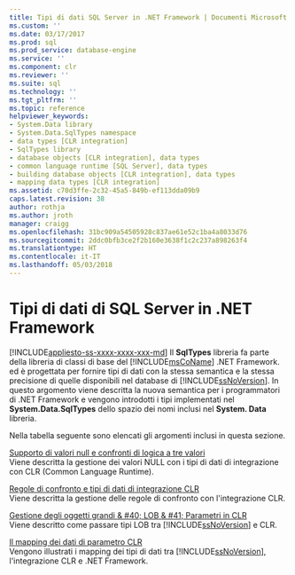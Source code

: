 ```yaml
---
title: Tipi di dati SQL Server in .NET Framework | Documenti Microsoft
ms.custom: ''
ms.date: 03/17/2017
ms.prod: sql
ms.prod_service: database-engine
ms.service: ''
ms.component: clr
ms.reviewer: ''
ms.suite: sql
ms.technology: ''
ms.tgt_pltfrm: ''
ms.topic: reference
helpviewer_keywords:
- System.Data library
- System.Data.SqlTypes namespace
- data types [CLR integration]
- SqlTypes library
- database objects [CLR integration], data types
- common language runtime [SQL Server], data types
- building database objects [CLR integration], data types
- mapping data types [CLR integration]
ms.assetid: c70d3ffe-2c32-45a5-849b-ef113dda09b9
caps.latest.revision: 38
author: rothja
ms.author: jroth
manager: craigg
ms.openlocfilehash: 31bc909a54505928c837ae61e52c1ba4a8033d76
ms.sourcegitcommit: 2ddc0bfb3ce2f2b160e3638f1c2c237a898263f4
ms.translationtype: HT
ms.contentlocale: it-IT
ms.lasthandoff: 05/03/2018
---
```

# <a name="sql-server-data-types-in-the-net-framework"></a>Tipi di dati di SQL Server in .NET Framework
[!INCLUDE[appliesto-ss-xxxx-xxxx-xxx-md](../../includes/appliesto-ss-xxxx-xxxx-xxx-md.md)]
  Il **SqlTypes** libreria fa parte della libreria di classi di base del [!INCLUDE[msCoName](../../includes/msconame-md.md)] .NET Framework. ed è progettata per fornire tipi di dati con la stessa semantica e la stessa precisione di quelle disponibili nel database di [!INCLUDE[ssNoVersion](../../includes/ssnoversion-md.md)]. In questo argomento viene descritta la nuova semantica per i programmatori di .NET Framework e vengono introdotti i tipi implementati nel **System.Data.SqlTypes** dello spazio dei nomi inclusi nel **System. Data** libreria.  
  
 Nella tabella seguente sono elencati gli argomenti inclusi in questa sezione.  
  
 [Supporto di valori null e confronti di logica a tre valori](../../relational-databases/clr-integration-database-objects-types-net-framework/nullability-and-three-value-logic-comparisons.md)  
 Viene descritta la gestione dei valori NULL con i tipi di dati di integrazione con CLR (Common Language Runtime).  
  
 [Regole di confronto e tipi di dati di integrazione CLR](../../relational-databases/clr-integration-database-objects-types-net-framework/collation-and-clr-integration-data-types.md)  
 Viene descritta la gestione delle regole di confronto con l'integrazione CLR.  
  
 [Gestione degli oggetti grandi & #40; LOB & #41; Parametri in CLR](../../relational-databases/clr-integration-database-objects-types-net-framework/handling-large-object-lob-parameters-in-the-clr.md)  
 Viene descritto come passare tipi LOB tra [!INCLUDE[ssNoVersion](../../includes/ssnoversion-md.md)] e CLR.  
  
 [Il mapping dei dati di parametro CLR](../../relational-databases/clr-integration-database-objects-types-net-framework/mapping-clr-parameter-data.md)  
 Vengono illustrati i mapping dei tipi di dati tra [!INCLUDE[ssNoVersion](../../includes/ssnoversion-md.md)], l'integrazione CLR e .NET Framework.  
  
  
